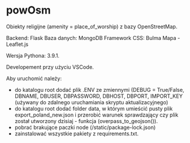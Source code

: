 # powOsm

Obiekty religijne (amenity = place_of_worship) z bazy OpenStreetMap.


Backend: Flask
Baza danych: MongoDB
Framework CSS: Bulma
Mapa - Leaflet.js

Wersja Pythona: 3.9.1.


Developement przy użyciu VSCode.


Aby uruchomić należy:
- do katalogu root dodać plik .ENV ze zmiennymi (DEBUG = True/False, DBNAME, DBUSER, DBPASSWORD, DBHOST, DBPORT, IMPORT_KEY (używany do zdalnego uruchamiania skryptu aktualizacyjnego)
- do katalogu root dodać folder data, w którym umieścić pusty plik export_poland_new.json i przerobić warunek sprawdzający czy plik został utworzony dzisiaj - funkcja (overpass_to_geojson()).
- pobrać brakujące paczki node (/static/package-lock.json)
- zainstalować wszystkie pakiety z requirements.txt.
